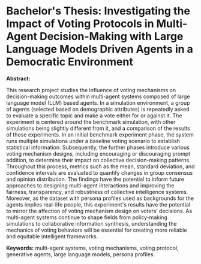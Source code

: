 # Bachelor's Thesis: Investigating the Impact of Voting Protocols in Multi-Agent Decision-Making with Large Language Models Driven Agents in a Democratic Environment

**Abstract:**

This research project studies the influence of voting mechanisms on decision-making outcomes within multi-agent systems composed of large language model (LLM) based agents. In a simulation environment, a group of agents (selected based on demographic attributes) is repeatedly asked to evaluate a specific topic and make a vote either for or against it. The experiment is centered around the benchmark simulation, with other simulations being slightly different from it, and a comparison of the results of those experiments. In an initial benchmark experiment phase, the system runs multiple simulations under a baseline voting scenario to establish statistical information. Subsequently, the further phases introduce various voting mechanism designs, including encouraging or discouraging prompt addition, to determine their impact on collective decision-making patterns. Throughout this process, metrics such as the mean, standard deviation, and confidence intervals are evaluated to quantify changes in group consensus and opinion distribution. The findings have the potential to inform future approaches to designing multi-agent interactions and improving the fairness, transparency, and robustness of collective intelligence systems. Moreover, as the dataset with persona profiles used as backgrounds for the agents implies real-life people, this experiment&#39;s results have the potential to mirror the affection of voting mechanism design on voters’ decisions. As multi-agent systems continue to shape fields from policy-making simulations to collaborative information synthesis, understanding the mechanics of voting behaviors will be essential for creating more reliable and equitable intelligent frameworks.

**Keywords:** multi-agent systems, voting mechanisms, voting protocol,
generative agents, large language models, persona profiles.
